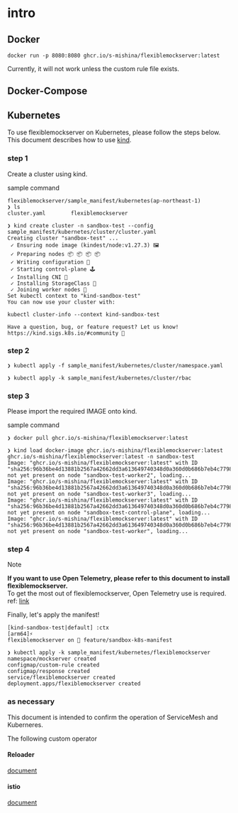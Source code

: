 # intro

## Docker

```:terminal
docker run -p 8080:8080 ghcr.io/s-mishina/flexiblemockserver:latest
```

Currently, it will not work unless the custom rule file exists.

## Docker-Compose

## Kubernetes

To use flexiblemockserver on Kubernetes, please follow the steps below.
This document describes how to use [kind](https://kind.sigs.k8s.io/).

### step 1

Create a cluster using kind.

sample command

```:terminal
flexiblemockserver/sample_manifest/kubernetes(ap-northeast-1)
❯ ls
cluster.yaml		flexiblemockserver
```

```:terminal
❯ kind create cluster -n sandbox-test --config sample_manifest/kubernetes/cluster/cluster.yaml
Creating cluster "sandbox-test" ...
 ✓ Ensuring node image (kindest/node:v1.27.3) 🖼
 ✓ Preparing nodes 📦 📦 📦 📦
 ✓ Writing configuration 📜
 ✓ Starting control-plane 🕹️
 ✓ Installing CNI 🔌
 ✓ Installing StorageClass 💾
 ✓ Joining worker nodes 🚜
Set kubectl context to "kind-sandbox-test"
You can now use your cluster with:

kubectl cluster-info --context kind-sandbox-test

Have a question, bug, or feature request? Let us know! https://kind.sigs.k8s.io/#community 🙂
```

### step 2

```:terminal
❯ kubectl apply -f sample_manifest/kubernetes/cluster/namespace.yaml
```

```:terminal
❯ kubectl apply -k sample_manifest/kubernetes/cluster/rbac
```

### step 3

Please import the required IMAGE onto kind.

sample command

```:terminal
❯ docker pull ghcr.io/s-mishina/flexiblemockserver:latest
```

```:terminal
❯ kind load docker-image ghcr.io/s-mishina/flexiblemockserver:latest ghcr.io/s-mishina/flexiblemockserver:latest -n sandbox-test
Image: "ghcr.io/s-mishina/flexiblemockserver:latest" with ID "sha256:96b36be4d13881b2567a42662dd3a613649740348d0a360d0b686b7eb4c7798e" not yet present on node "sandbox-test-worker2", loading...
Image: "ghcr.io/s-mishina/flexiblemockserver:latest" with ID "sha256:96b36be4d13881b2567a42662dd3a613649740348d0a360d0b686b7eb4c7798e" not yet present on node "sandbox-test-worker3", loading...
Image: "ghcr.io/s-mishina/flexiblemockserver:latest" with ID "sha256:96b36be4d13881b2567a42662dd3a613649740348d0a360d0b686b7eb4c7798e" not yet present on node "sandbox-test-control-plane", loading...
Image: "ghcr.io/s-mishina/flexiblemockserver:latest" with ID "sha256:96b36be4d13881b2567a42662dd3a613649740348d0a360d0b686b7eb4c7798e" not yet present on node "sandbox-test-worker", loading...
```

### step 4

> [!NOTE]
> **If you want to use Open Telemetry, please refer to this document to install flexiblemockserver.** <br>
> To get the most out of flexiblemockserver, Open Telemetry use is required.
> <br>ref: [link](./kubernetes/apm_tempo/README.md)

Finally, let's apply the manifest!

```:terminal
[kind-sandbox-test|default] :ctx
[arm64]⚡️
flexiblemockserver on  feature/sandbox-k8s-manifest

❯ kubectl apply -k sample_manifest/kubernetes/flexiblemockserver
namespace/mockserver created
configmap/custom-rule created
configmap/response created
service/flexiblemockserver created
deployment.apps/flexiblemockserver created
```

### as necessary

This document is intended to confirm the operation of ServiceMesh and Kuberneres.

The following custom operator

#### Reloader

[document](https://github.com/stakater/Reloader?tab=readme-ov-file#vanilla-manifests)

#### istio

[document](https://istio.io/latest/docs/setup/install/istioctl/)
